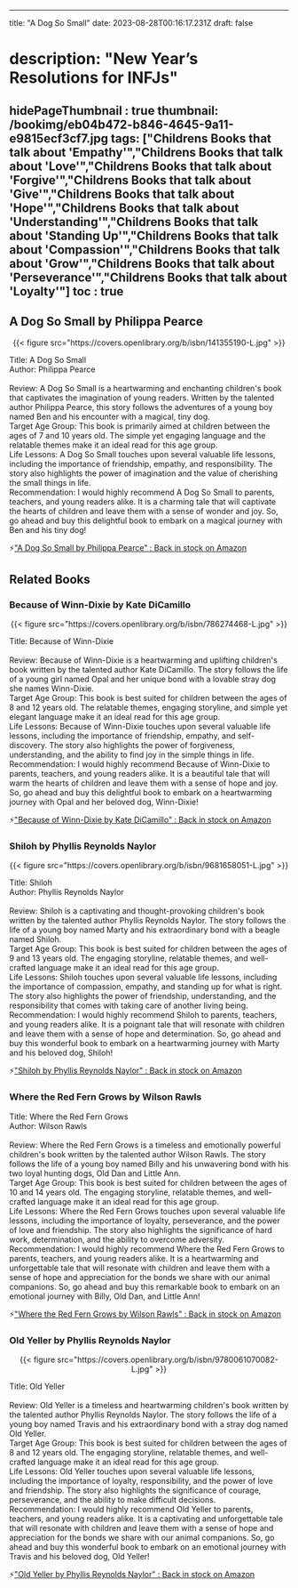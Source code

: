 
---
title: "A Dog So Small"
date: 2023-08-28T00:16:17.231Z
draft: false
# description: "New Year’s Resolutions for INFJs"
hidePageThumbnail : true
thumbnail: /bookimg/eb04b472-b846-4645-9a11-e9815ecf3cf7.jpg
tags: ["Childrens Books that talk about 'Empathy'","Childrens Books that talk about 'Love'","Childrens Books that talk about 'Forgive'","Childrens Books that talk about 'Give'","Childrens Books that talk about 'Hope'","Childrens Books that talk about 'Understanding'","Childrens Books that talk about 'Standing Up'","Childrens Books that talk about 'Compassion'","Childrens Books that talk about 'Grow'","Childrens Books that talk about 'Perseverance'","Childrens Books that talk about 'Loyalty'"]
toc : true
---
## A Dog So Small by Philippa Pearce

<center>
{{< figure src="https://covers.openlibrary.org/b/isbn/141355190-L.jpg" >}}
</center>

Title: A Dog So Small</br>
Author: Philippa Pearce</br></br>
Review: A Dog So Small is a heartwarming and enchanting children's book that captivates the imagination of young readers. Written by the talented author Philippa Pearce, this story follows the adventures of a young boy named Ben and his encounter with a magical, tiny dog.</br>
Target Age Group: This book is primarily aimed at children between the ages of 7 and 10 years old. The simple yet engaging language and the relatable themes make it an ideal read for this age group.</br>
Life Lessons: A Dog So Small touches upon several valuable life lessons, including the importance of friendship, empathy, and responsibility. The story also highlights the power of imagination and the value of cherishing the small things in life.</br>
Recommendation: I would highly recommend A Dog So Small to parents, teachers, and young readers alike. It is a charming tale that will captivate the hearts of children and leave them with a sense of wonder and joy. So, go ahead and buy this delightful book to embark on a magical journey with Ben and his tiny dog!</br>

<p>⚡<a id="aflink" href="https://www.amazon.com/gp/search?ie=UTF8&tag=klayu00-20&linkCode=ur2&linkId=6639bed89a8ad8dd2705e40644eb43d3&camp=1789&creative=9325&index=books&keywords=A Dog So Small by Philippa Pearce" class="one" target="_blank" title='"A Dog So Small by Philippa Pearce" : Back in stock on Amazon'>"A Dog So Small by Philippa Pearce" : Back in stock on Amazon</a></p>

## Related Books
### Because of Winn-Dixie by Kate DiCamillo
<center>
{{< figure src="https://covers.openlibrary.org/b/isbn/786274468-L.jpg" >}}
</center>

Title: Because of Winn-Dixie</br></br>
Review: Because of Winn-Dixie is a heartwarming and uplifting children's book written by the talented author Kate DiCamillo. The story follows the life of a young girl named Opal and her unique bond with a lovable stray dog she names Winn-Dixie.</br>
Target Age Group: This book is best suited for children between the ages of 8 and 12 years old. The relatable themes, engaging storyline, and simple yet elegant language make it an ideal read for this age group.</br>
Life Lessons: Because of Winn-Dixie touches upon several valuable life lessons, including the importance of friendship, empathy, and self-discovery. The story also highlights the power of forgiveness, understanding, and the ability to find joy in the simple things in life.</br>
Recommendation: I would highly recommend Because of Winn-Dixie to parents, teachers, and young readers alike. It is a beautiful tale that will warm the hearts of children and leave them with a sense of hope and joy. So, go ahead and buy this delightful book to embark on a heartwarming journey with Opal and her beloved dog, Winn-Dixie!</br>

<p>⚡<a id="aflink" href="https://www.amazon.com/gp/search?ie=UTF8&tag=klayu00-20&linkCode=ur2&linkId=6639bed89a8ad8dd2705e40644eb43d3&camp=1789&creative=9325&index=books&keywords=Because of Winn-Dixie by Kate DiCamillo" class="one" target="_blank" title='"Because of Winn-Dixie by Kate DiCamillo" : Back in stock on Amazon'>"Because of Winn-Dixie by Kate DiCamillo" : Back in stock on Amazon</a></p>

### Shiloh by Phyllis Reynolds Naylor
<center>
{{< figure src="https://covers.openlibrary.org/b/isbn/9681658051-L.jpg" >}}
</center>

Title: Shiloh</br>
Author: Phyllis Reynolds Naylor</br></br>
Review: Shiloh is a captivating and thought-provoking children's book written by the talented author Phyllis Reynolds Naylor. The story follows the life of a young boy named Marty and his extraordinary bond with a beagle named Shiloh.</br>
Target Age Group: This book is best suited for children between the ages of 9 and 13 years old. The engaging storyline, relatable themes, and well-crafted language make it an ideal read for this age group.</br>
Life Lessons: Shiloh touches upon several valuable life lessons, including the importance of compassion, empathy, and standing up for what is right. The story also highlights the power of friendship, understanding, and the responsibility that comes with taking care of another living being.</br>
Recommendation: I would highly recommend Shiloh to parents, teachers, and young readers alike. It is a poignant tale that will resonate with children and leave them with a sense of hope and determination. So, go ahead and buy this wonderful book to embark on a heartwarming journey with Marty and his beloved dog, Shiloh!</br>

<p>⚡<a id="aflink" href="https://www.amazon.com/gp/search?ie=UTF8&tag=klayu00-20&linkCode=ur2&linkId=6639bed89a8ad8dd2705e40644eb43d3&camp=1789&creative=9325&index=books&keywords=Shiloh by Phyllis Reynolds Naylor" class="one" target="_blank" title='"Shiloh by Phyllis Reynolds Naylor" : Back in stock on Amazon'>"Shiloh by Phyllis Reynolds Naylor" : Back in stock on Amazon</a></p>

### Where the Red Fern Grows by Wilson Rawls
Title: Where the Red Fern Grows</br>
Author: Wilson Rawls</br></br>
Review: Where the Red Fern Grows is a timeless and emotionally powerful children's book written by the talented author Wilson Rawls. The story follows the life of a young boy named Billy and his unwavering bond with his two loyal hunting dogs, Old Dan and Little Ann.</br>
Target Age Group: This book is best suited for children between the ages of 10 and 14 years old. The engaging storyline, relatable themes, and well-crafted language make it an ideal read for this age group.</br>
Life Lessons: Where the Red Fern Grows touches upon several valuable life lessons, including the importance of loyalty, perseverance, and the power of love and friendship. The story also highlights the significance of hard work, determination, and the ability to overcome adversity.</br>
Recommendation: I would highly recommend Where the Red Fern Grows to parents, teachers, and young readers alike. It is a heartwarming and unforgettable tale that will resonate with children and leave them with a sense of hope and appreciation for the bonds we share with our animal companions. So, go ahead and buy this remarkable book to embark on an emotional journey with Billy, Old Dan, and Little Ann!</br>

<p>⚡<a id="aflink" href="https://www.amazon.com/gp/search?ie=UTF8&tag=klayu00-20&linkCode=ur2&linkId=6639bed89a8ad8dd2705e40644eb43d3&camp=1789&creative=9325&index=books&keywords=Where the Red Fern Grows by Wilson Rawls" class="one" target="_blank" title='"Where the Red Fern Grows by Wilson Rawls" : Back in stock on Amazon'>"Where the Red Fern Grows by Wilson Rawls" : Back in stock on Amazon</a></p>

### Old Yeller by Phyllis Reynolds Naylor
<center>
{{< figure src="https://covers.openlibrary.org/b/isbn/9780061070082-L.jpg" >}}
</center>

Title: Old Yeller</br></br>
Review: Old Yeller is a timeless and heartwarming children's book written by the talented author Phyllis Reynolds Naylor. The story follows the life of a young boy named Travis and his extraordinary bond with a stray dog named Old Yeller.</br>
Target Age Group: This book is best suited for children between the ages of 8 and 12 years old. The engaging storyline, relatable themes, and well-crafted language make it an ideal read for this age group.</br>
Life Lessons: Old Yeller touches upon several valuable life lessons, including the importance of loyalty, responsibility, and the power of love and friendship. The story also highlights the significance of courage, perseverance, and the ability to make difficult decisions.</br>
Recommendation: I would highly recommend Old Yeller to parents, teachers, and young readers alike. It is a captivating and unforgettable tale that will resonate with children and leave them with a sense of hope and appreciation for the bonds we share with our animal companions. So, go ahead and buy this wonderful book to embark on an emotional journey with Travis and his beloved dog, Old Yeller!</br>

<p>⚡<a id="aflink" href="https://www.amazon.com/gp/search?ie=UTF8&tag=klayu00-20&linkCode=ur2&linkId=6639bed89a8ad8dd2705e40644eb43d3&camp=1789&creative=9325&index=books&keywords=Old Yeller by Phyllis Reynolds Naylor" class="one" target="_blank" title='"Old Yeller by Phyllis Reynolds Naylor" : Back in stock on Amazon'>"Old Yeller by Phyllis Reynolds Naylor" : Back in stock on Amazon</a></p>
